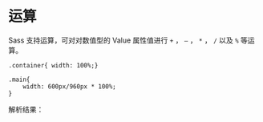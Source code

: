 # 运算

Sass 支持运算，可对对数值型的 Value 属性值进行 `+` ， `–` ， `*` ， `/` 以及 `%` 等运算。

```
.container{ width: 100%;}
 
.main{
    width: 600px/960px * 100%;
}
```

解析结果：



